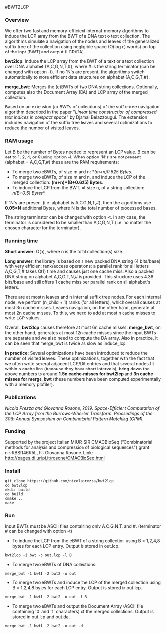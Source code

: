 #BWT2LCP

### Overview

We offer two fast and memory-efficient internal-memory algorithms to induce the LCP array from the BWT of a DNA text o text collection. The algorithms simulate a navigation of the nodes and leaves of the generalized suffix tree of the collection using negligible space (O(log n) words) on top of the inpt (BWT) and output (LCP/DA). 

**bwt2lcp**: Induce the LCP array from the BWT of a text or a text collection over DNA alphabet {A,C,G,N,T,#}, where # is the string terminator (can be changed with option -t). If no 'N's are present, the algorithms switch automatically to more efficient data structures on alphabet {A,C,G,T,#}.

**merge_bwt**: Merges the (e)BWTs of two DNA string collections. Optionally, computes also the Document Array (DA) and LCP array of the merged collection. 

 Based on an extension (to BWTs of collections) of the suffix-tree navigation algorithm described in  the paper "*Linear time construction of compressed text indices in compact space*" by Djamal Belazzougui. The extension includes navigation of the suffix tree leaves and several optimizations to reduce the number of visited leaves.

### RAM usage

Let B be the number of Bytes needed to represent an LCP value. B can be set to 1, 2, 4, or 8 using option -l. When option 'N's are not present (alphabet = A,C,G,T,#) these are the RAM requirements:

- To merge two eBWTs, of size m and n: **(m+n)*0.625 Bytes**.
- To merge two eBWTs, of size m and n, and induce the LCP of the merged collection: **(m+n)*(B+0.625) Bytes**.
- To induce the LCP from the BWT, of size n, of a string collection: **n*(B+0.5) Bytes**.

If 'N's are present (i.e. alphabet is A,C,G,N,T,#), then the algorithms use **0.05*N** additional Bytes, where N is the total number of processed bases. 

The string terminator can be changed with option -t. In any case, the terminator is considered to be smaller than A,C,G,N,T (i.e. no matter the chosen character for the terminator).

### Running time

**Short answer**: O(n), where n is the total collection(s) size. 

**Long answer**: the library is based on a new packed DNA string (4 bits/base) with very efficient rank/access operations: a parallel rank for all letters A,C,G,T,# takes O(1) time and causes just one cache miss. Also a packed DNA string on alphabet A,C,G,T,N,# is provided. This structure uses 4.38 bits/base and still offers 1 cache miss per parallel rank on all alphabet's letters. 

There are at most n leaves and n internal suffix tree nodes. For each internal node, we perform (n_child + 1) ranks (for all letters), which overall causes at most 3n cache misses. Leaves navigation, on the other hand, generate at most 2n cache misses. To this, we need to add at most n cache misses to write LCP values. 

Overall, **bwt2lcp** causes therefore at most 6n cache misses. **merge_bwt**, on the other hand, generates at most 12n cache misses since the input BWTs are separate and we also need to compute the DA array. Also in practice, it can be seen that merge_bwt is twice as slow as induce_lcp.

**In practice**: Several optimizations have been introduced to reduce the number of visited leaves. These optimizations, together with the fact that we often write several adjacent LCP/DA entries and that several nodes fit within a cache line (because they have short intervals), bring down the above numbers to around **1.5n  cache-misses for bwt2lcp** and **3n cache misses for merge_bwt** (these numbers have been computed experimentally with a memory profiler).

### Publications

*Nicola Prezza and Giovanna Rosone, 2019. Space-Efficient Computation of the LCP Array from the Burrows-Wheeler Transform. Proceedings of the 30th Annual Symposium on Combinatorial Pattern Matching (CPM).*

### Funding

Supported by the project Italian MIUR-SIR CMACBioSeq ("Combinatorial methods for analysis and compression of biological sequences") grant n.~RBSI146R5L, PI: Giovanna Rosone. Link: http://pages.di.unipi.it/rosone/CMACBioSeq.html

### Install

~~~~
git clone https://github.com/nicolaprezza/bwt2lcp
cd bwt2lcp
mkdir build
cd build
cmake ..
make
~~~~

### Run

Input BWTs must be ASCII files containing only A,C,G,N,T, and #. (terminator # can be changed with option -t)

- To induce the LCP from the eBWT of a string collection using B = 1,2,4,8 bytes for each LCP entry. Output is stored in out.lcp.
~~~~
bwt2lcp -i bwt -o out.lcp -l B
~~~~ 
- To merge two eBWTs of DNA collections:
~~~~
merge_bwt -1 bwt1 -2 bwt2 -o out
~~~~ 
- To merge two eBWTs and induce the LCP of the merged collection using B = 1,2,4,8 bytes for each LCP entry. Output is stored in out.lcp.
~~~~
merge_bwt -1 bwt1 -2 bwt2 -o out -l B
~~~~ 
- To merge two eBWTs and output the Document Array (ASCII file containing '0' and '1' characters) of the merged collections. Output is stored in out.lcp and out.da.
~~~~
merge_bwt -1 bwt1 -2 bwt2 -o out -d
~~~~ 






